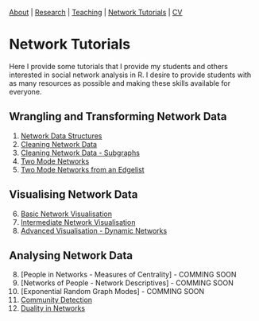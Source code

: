[About](https://Tom-R-Leppard.github.io/) | [Research](/research.md) | [Teaching](/teaching.md) | [Network Tutorials](/network_tutorials.md) | [CV](/cv.pdf)

# Network Tutorials
Here I provide some tutorials that I provide my students and others interested in social network analysis in R. I desire to provide students with as many resources as possible and making these skills available for everyone. 

## Wrangling and Transforming Network Data
1. [Network Data Structures](/Network-Data-Structures_READING.html)
2. [Cleaning Network Data](/Cleaning-Network-Data.html)
3. [Cleaning Network Data - Subgraphs](/Cleaning-Network-Data-2_Subgraphs.html)
4. [Two Mode Networks](Harry-Potter_Two_Mode.html)
5. [Two Mode Networks from an Edgelist](/Harry-Potter_Two_Mode-Edgelists.html)
   
## Visualising Network Data
6. [Basic Network Visualisation](/Visualisations_Basic.html)
7. [Intermediate Network Visualisation](/Visualisations_intermediate.html)
8. [Advanced Visualisation - Dynamic Networks](/Visualisations_Advanced_Dynamic.html)
   
## Analysing Network Data
8. [People in Networks - Measures of Centrality] - COMMING SOON
9. [Networks of People - Network Descriptives] - COMMING SOON
10. [Exponential Random Graph Modes] - COMMING SOON
11. [Community Detection](/Community-Detection-in-Networks.html)
12. [Duality in Networks](/Duality_Two-Mode-Network-Projection.html)

